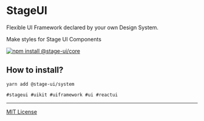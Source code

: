 # StageUI

Flexible UI Framework declared by your own Design System.

Make styles for Stage UI Components

[![npm install @stage-ui/core](https://img.shields.io/npm/v/@stage-ui/system?color=blue&label=Documentation&logo=visual-studio-code&style=for-the-badge)](https://stageui.shds.io)

## How to install?

```
yarn add @stage-ui/system
```

`#stageui #uikit #uiframework #ui #reactui`

***
[MIT License](https://github.com/pt-one/StageUI/blob/master/LICENSE)